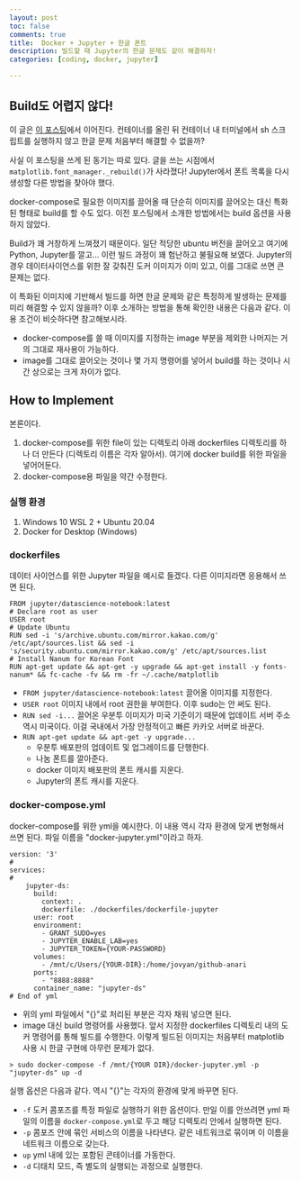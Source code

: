 ```yaml
---
layout: post
toc: false
comments: true
title:  Docker + Jupyter + 한글 폰트  
description: 빌드할 때 Jupyter의 한글 문제도 같이 해결하자!
categories: [coding, docker, jupyter]

---
```


## Build도 어렵지 않다! 

이 글은 [이 포스팅](https://anarinsk.github.io/lostineconomics-v2-1/docker/data-science/2020/09/24/install-hangul-in-docker.html)에서 이어진다. 컨테이너를 올린 뒤 컨테이너 내 터미널에서 sh 스크립트를 실행하지 않고 한글 문제 처음부터 해결할 수 없을까? 

사실 이 포스팅을 쓰게 된 동기는 따로 있다. 글을 쓰는 시점에서 `matplotlib.font_manager._rebuild()`가 사라졌다! Jupyter에서 폰트 목록을 다시 생성할 다른 방법을 찾아야 했다. 

docker-compose로 필요한 이미지를 끌어올 때 단순히 이미지를 끌어오는 대신 특화된 형태로 build를 할 수도 있다. 이전 포스팅에서 소개한 방법에서는 build 옵션을 사용하지 않았다. 

Build가 꽤 거창하게 느껴졌기 때문이다. 일단 적당한 ubuntu 버전을 끌어오고 여기에 Python, Jupyter를 깔고... 이런 빌드 과정이 꽤 험난하고 불필요해 보였다. Jupyter의 경우 데이터사이언스를 위한 잘 갖춰진 도커 이미지가 이미 있고, 이를 그대로 쓰면 큰 문제는 없다. 

이 특화된 이미지에 기반해서 빌드를 하면 한글 문제와 같은 특정하게 발생하는 문제를 미리 해결할 수 있지 않을까? 이후 소개하는 방법을 통해 확인한 내용은 다음과 같다. 이용 조건이 비슷하다면 참고해보시라.  

- docker-compose를 쓸 때 이미지를 지정하는 image 부분을 제외한 나머지는 거의 그대로 재사용이 가능하다. 
- image를 그대로 끌어오는 것이나 몇 가지 명령어를 넣어서 build를 하는 것이나 시간 상으로는 크게 차이가 없다. 

## How to Implement 

본론이다. 

1. docker-compose를 위한 file이 있는 디렉토리 아래 dockerfiles 디렉토리를 하나 더 만든다 (디렉토리 이름은 각자 알아서). 여기에 docker build를 위한 파일을 넣어어둔다. 
2. docker-compose용 파일을 약간 수정한다. 

### 실행 환경 

1. Windows 10 WSL 2 + Ubuntu 20.04 
2. Docker for Desktop (Windows)

### dockerfiles 

데이터 사이언스를 위한 Jupyter 파일을 예시로 들겠다. 다른 이미지라면 응용해서 쓰면 된다. 

```shell
FROM jupyter/datascience-notebook:latest
# Declare root as user 
USER root
# Update Ubuntu 
RUN sed -i 's/archive.ubuntu.com/mirror.kakao.com/g' /etc/apt/sources.list && sed -i 's/security.ubuntu.com/mirror.kakao.com/g' /etc/apt/sources.list
# Install Nanum for Korean Font 
RUN apt-get update && apt-get -y upgrade && apt-get install -y fonts-nanum* && fc-cache -fv && rm -fr ~/.cache/matplotlib
```

+ `FROM jupyter/datascience-notebook:latest` 끌어올 이미지를 지정한다. 
+ `USER root` 이미지 내에서 root 권한을 부여한다. 이후 sudo는 안 써도 된다. 
+ `RUN sed -i...` 끌어온 우분투 이미지가 미국 기준이기 때문에 업데이트 서버 주소 역시 미국이다. 이걸 국내에서 가장 안정적이고 빠른 카카오 서버로 바꾼다. 
+ `RUN apt-get update && apt-get -y upgrade...` 
    + 우분투 배포판의 업데이트 및 업그레이드를 단행한다. 
    + 나눔 폰트를 깔아준다. 
    + docker 이미지 배포판의 폰트 캐시를 지운다. 
    + Jupyter의 폰트 캐시를 지운다. 

### docker-compose.yml 

docker-compose를 위한 yml을 예시한다. 이 내용 역시 각자 환경에 맞게 변형해서 쓰면 된다. 파일 이름을 "docker-jupyter.yml"이라고 하자. 

```shell
version: '3'
#
services:
#
    jupyter-ds:
      build:
        context: .
        dockerfile: ./dockerfiles/dockerfile-jupyter
      user: root
      environment:
        - GRANT_SUDO=yes
        - JUPYTER_ENABLE_LAB=yes
        - JUPYTER_TOKEN={YOUR-PASSWORD}
      volumes:
        - /mnt/c/Users/{YOUR-DIR}:/home/jovyan/github-anari
      ports:
        - "8888:8888"
      container_name: "jupyter-ds"
# End of yml
```

+ 위의 yml 파일에서 "{}"로 처리된 부분은 각자 채워 넣으면 된다. 
+ image 대신 build 명령어를 사용했다. 앞서 지정한 dockerfiles 디렉토리 내의 도커 명령어를 통해 빌드를 수행한다. 이렇게 빌드된 이미지는 처음부터 matplotlib 사용 시 한글 구현에 아무런 문제가 없다. 

```shell
> sudo docker-compose -f /mnt/{YOUR DIR}/docker-jupyter.yml -p "jupyter-ds" up -d
```

실행 옵션은 다음과 같다. 역시 "{}"는 각자의 환경에 맞게 바꾸면 된다. 

+ `-f` 도커 콤포즈를 특정 파일로 실행하기 위한 옵션이다. 만일 이를 안쓰려면 yml 파일의 이름을 `docker-compose.yml`로 두고 해당 디렉토리 안에서 실행하면 된다. 
+ `-p` 콤포즈 안에 묶인 서비스의 이름을 나타낸다. 같은 네트워크로 묶이며 이 이름을 네트워크 이름으로 갖는다. 
+ `up` yml 내에 있는 포함된 콘테이너를 가동한다. 
+ `-d` 디태치 모드, 즉 별도의 실행되는 과정으로 실행한다. 

